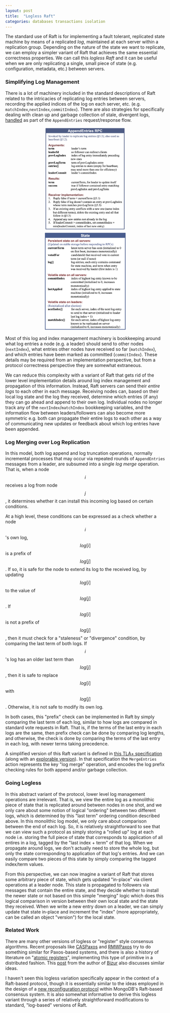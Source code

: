```yaml
---
layout: post
title:  "Logless Raft"
categories: databases transactions isolation
---
```


The standard use of Raft is for implementing a fault tolerant, replicated state machine by means of a replicated *log*, maintained at each server within a replication group. Depending on the nature of the state we want to replicate, we can employ a simpler variant of Raft that achieves the same essential correctness properties. We can call this *logless Raft* and it can be useful when we are only replicating a single, small piece of state (e.g. configuration, metadata, etc.) between servers. 

### Simplifying Log Management

There is a lot of machinery included in the standard descriptions of Raft related to the intricacies of replicating log entries between servers, recording the applied indices of the log on each server, etc. (e.g. `matchIndex`,`nextIndex`,`commitIndex`). There are also strategies for specifically dealing with clean up and garbage collection of stale, divergent logs, [handled](https://github.com/ongardie/raft.tla/blob/6ecbdbcf1bcde2910367cdfd67f31b0bae447ddd/raft.tla#L375-L382) as part of the `AppendEntries` request/response flow.  

<div style="text-align: center">
<img src="/assets/logless-raft/raft-algo1.png" alt="Logless Raft Diagram" width="260">
<img src="/assets/logless-raft/raft-algo2.png" alt="Logless Raft Diagram" width="260">
</div>

Most of this log and index management machinery is bookkeeping around what log entries a node (e.g. a leader) should send to other nodes (`nextIndex`), what entries other nodes have received so far (`matchIndex`), and which entries have been marked as committed (`commitIndex`). These details may be required from an implementation perspective, but from a protocol correctness perspective they are somewhat extraneous. 

We can reduce this complexity with a variant of Raft that gets rid of the lower level implementation details around log index management and propagation of this information. Instead, Raft servers can send their *entire logs* to each other in each message. Receiving nodes can, based on their local log state and the log they received, determine which entries (if any) they can go ahead and append to their own log. Individual nodes no longer track any of the `nextIndex`/`matchIndex` bookkeeping variables, and the information flow between leaders/followers can also become more symmetric e.g. both can propagate their entire logs to each other as a way of communicating new updates or feedback about which log entries have been appended.

### Log Merging over Log Replication

In this model, both log append and log truncation operations, normally incremental processes that may occur via repeated rounds of `AppendEntries` messages from a leader, are subsumed into a single *log merge* operation. That is, when a node $$i$$ receives a log from node $$j$$, it determines whether it can install this incoming log based on certain conditions. 

At a high level, these conditions can be expressed as a check whether a node $$i$$'s own log, $$log[i]$$ is a prefix of $$log[j]$$. If so, it is safe for the node to extend its log to the received log, by updating $$log[i]$$ to the value of $$log[j]$$. If $$log[i]$$ is not a prefix of $$log[j]$$, then it must check for a "staleness" or "divergence" condition, by comparing the last term of both logs. If $$i$$'s log has an older last term than $$log[j]$$, then it is safe to replace $$log[i]$$ with $$log[j]$$. Otherwise, it is not safe to modify its own log.

In both cases, this "prefix" check can be implemented in Raft by simply comparing the last term of each log, similar to how logs are compared in standard vote requests in Raft. That is, if the terms of the last entry in each logs are the same, then prefix check can be done by comparing log lengths, and otherwise, the check is done by comparing the terms of the last entry in each log, with newer terms taking precedence.

A simplified version of this Raft variant is defined in [this TLA+ specification](https://github.com/will62794/raft-logless/blob/main/AbstractRaft.tla) (along with an [explorable version](https://will62794.github.io/spectacle/#!/home?specpath=https%3A%2F%2Fraw.githubusercontent.com%2Fwill62794%2Fraft-logless%2Frefs%2Fheads%2Fmain%2FAbstractRaft.tla&constants%5BServer%5D=%7Bs1%2Cs2%2Cs3%7D&constants%5BSecondary%5D=Secondary&constants%5BPrimary%5D=Primary&constants%5BNil%5D=Nil&constants%5BInitTerm%5D=0&constants%5BMaxTerm%5D=3&constants%5BMaxLogLen%5D=3&trace=318c702a)). In that specification the `MergeEntries` action represents the key "log merge" operation, and encodes the log prefix checking rules for both append and/or garbage collection.

### Going Logless

In this abstract variant of the protocol, lower level log management operations are irrelevant. That is, we view the entire log as a monolithic piece of state that is replicated around between nodes in one shot, and we only care about some notion of logical "ordering" between two different logs, which is determined by this "last term" ordering condition described above. In this monolithic log model, we only care about comparison between the end of each log. So, it is relatively straightforward to see that we can view such a protocol as simply storing a "rolled up" log at each node i.e. storing the full piece of state that corresponds to application of all entires in a log, tagged by the "last index + term" of that log. When we propagate around logs, we don't actually need to store the whole log, but only the state corresponding to application of that log's entries. And we can easily compare two pieces of this state by simply comparing the tagged index/term values. 


<!-- With the key property that we prefer nodes to accept only logically "newer" logs. This can be modeled by simply viewing the log as an arbitrary piece of state that is tagged with a version/index number, which is increased every time a new version is created. -->

From this perspective, we can now imagine a variant of Raft that stores some arbitrary piece of state, which gets updated "in-place" via client operations at a leader node. This state is propagated to followers via messages that contain the entire state, and they decide whether to install the newer state or not based on this simple "merging" logic which does this logical comparison in version between their own local state and the state they received. When we write a new entry down on a leader, we can simply update that state in-place and increment the "index" (more appropriately, can be called an object "version") for the local state.
 
### Related Work

There are many other versions of logless or "register" style consensus algorithms. Recent proposals like [CASPaxos](https://arxiv.org/abs/1802.07000) and [RMWPaxos](https://arxiv.org/pdf/2001.03362) try to do something similar for Paxos-based systems, and there is also a history of literature on "[atomic registers](https://groups.csail.mit.edu/tds/papers/Lynch/FTCS97.pdf)", implementing this type of primitive in a distributed fashion. This [post](https://distributedthoughts.com/2017/03/27/log-less-consensus/) from the author of [Bizur](https://arxiv.org/pdf/1702.04242) also discusses similar ideas. 

I haven't seen this logless variation specifically appear in the context of a Raft-based protocol, though it is essentially similar to the ideas employed in the design of a [new reconfiguration protocol](https://drops.dagstuhl.de/entities/document/10.4230/LIPIcs.OPODIS.2021.26) within MongoDB's Raft-based consensus system. It is also somewhat informative to derive this logless variant through a series of relatively straightforward modifications to standard, "log-based" versions of Raft.